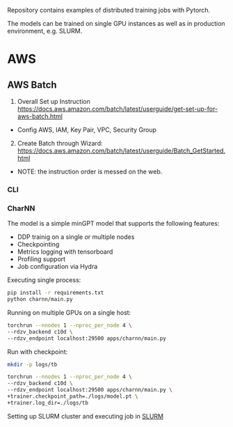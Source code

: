 Repository contains examples of distributed training jobs with Pytorch.

The models can be trained on single GPU instances as well as in production environment, e.g. SLURM.

# AWS
## AWS Batch
1. Overall Set up Instruction https://docs.aws.amazon.com/batch/latest/userguide/get-set-up-for-aws-batch.html
  * Config AWS, IAM, Key Pair, VPC, Security Group
2. Create Batch through Wizard: https://docs.aws.amazon.com/batch/latest/userguide/Batch_GetStarted.html
  * NOTE: the instruction order is messed on the web.  

### CLI 


### CharNN

The model is a simple minGPT model that supports the following features:

* DDP trainig on a single or multiple nodes
* Checkpointing
* Metrics logging with tensorboard
* Profiling support
* Job configuration via Hydra

Executing single process:

```bash
pip install -r requirements.txt
python charnn/main.py
```

Running on multiple GPUs on a single host:

```bash
torchrun --nnodes 1 --nproc_per_node 4 \
--rdzv_backend c10d \
--rdzv_endpoint localhost:29500 apps/charnn/main.py
```

Run with checkpoint:

```bash
mkdir -p logs/tb

torchrun --nnodes 1 --nproc_per_node 4 \
--rdzv_backend c10d \
--rdzv_endpoint localhost:29500 apps/charnn/main.py \
+trainer.checkpoint_path=./logs/model.pt \
+trainer.log_dir=./logs/tb
```

Setting up SLURM cluster and executing job in [SLURM](slurm/README.md)
